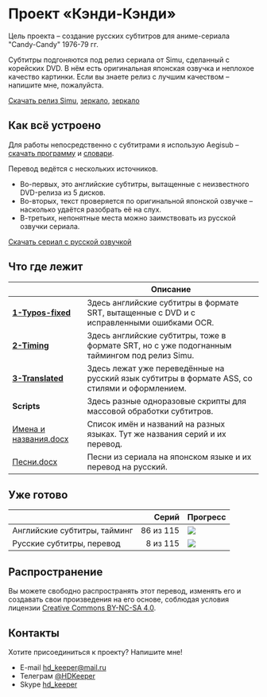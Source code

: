 ﻿# Проект «Кэнди-Кэнди»

Цель проекта – создание русских субтитров для аниме-сериала "Candy-Candy" 1976-79 гг.

Субтитры подгоняются под релиз сериала от Simu, сделанный с корейских DVD.
В нём есть оригинальная японская озвучка и неплохое качество картинки.
Если вы знаете релиз с лучшим качеством – напишите мне, пожалуйста.

[Скачать релиз Simu](https://nyaa.ink/view/891914),
[зеркало](https://cloud.mail.ru/public/HpHa/sEV8EDC7Y),
[зеркало](https://nyaa.si/view/891914)

## Как всё устроено

Для работы непосредственно с субтитрами я использую Aegisub –
[скачать программу](https://github.com/arch1t3cht/Aegisub/releases) и
[словари](https://aegisub.org/downloads/main/#dictionaries).

Перевод ведётся с нескольких источников. 

* Во-первых, это английские субтитры, вытащенные с неизвестного DVD-релиза из 5 дисков.
* Во-вторых, текст проверяется по оригинальной японской озвучке – насколько удаётся разобрать её на слух.
* В-третьих, непонятные места можно заимствовать из русской озвучки сериала.

[Скачать сериал с русской озвучкой](https://rutracker.org/forum/viewtopic.php?t=1503184)

## Что где лежит

|                                                    | Описание                                                                                  |
| -------------------------------------------------- | ----------------------------------------------------------------------------------------- |
| **[1-Typos-fixed](1-Typos-fixed)**                 | Здесь английские субтитры в формате SRT, вытащенные с DVD и с исправленными ошибками OCR. |
| **[2-Timing](2-Timing)**                           | Здесь английские субтитры, тоже в формате SRT, но с уже подогнанным таймингом под релиз Simu. |
| **[3-Translated](3-Translated)**                   | Здесь лежат уже переведённые на русский язык субтитры в формате ASS, со стилями и оформлением. |
| **Scripts**                                        | Здесь разные одноразовые скрипты для массовой обработки субтитров. |
| [Имена и названия.docx](Имена%20и%20названия.docx) | Список имён и названий на разных языках. Тут же названия серий и их перевод. |
| [Песни.docx](Песни.docx)                           | Песни из сериала на японском языке и их перевод на русский. |

## Уже готово

|                              |      Серий | Прогресс                          |
| ---------------------------- | ---------: | --------------------------------- |
| Английские субтитры, тайминг |  86 из 115 | ![](https://geps.dev/progress/75) |
| Русские субтитры, перевод    |   8 из 115 | ![](https://geps.dev/progress/7)  |

## Распространение

Вы можете свободно распространять этот перевод, изменять его и создавать свои произведения на его основе,
соблюдая условия лицензии [Creative Commons BY-NC-SA 4.0](https://creativecommons.org/licenses/by-nc-sa/4.0/deed.ru).

## Контакты

Хотите присоединиться к проекту? Напишите мне!

* E-mail hd_keeper@mail.ru
* Телеграм [@HDKeeper](https://t.me/HDKeeper)
* Skype [hd_keeper](https://join.skype.com/invite/kUFGDOFMLgQo)

